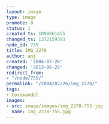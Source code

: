 ```yaml
---
layout: image
type: image
promote: 0
status: 1
created_ts: 1090861455
changed_ts: 1372159393
node_id: 755
title: IMG_2278
author: anj
created: '2004-07-26'
changed: '2013-06-25'
redirect_from:
- "/node/755/"
permalink: "/2004/07/26/img_2278/"
tags:
- Coromandel
images:
- src: image/images/img_2278-755.jpg
  name: img_2278-755.jpg
---
```


